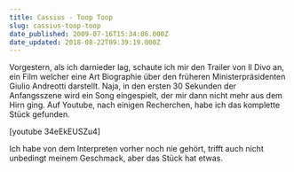 ```yaml
---
title: Cassius - Toop Toop
slug: cassius-toop-toop
date_published: 2009-07-16T15:34:06.000Z
date_updated: 2018-08-22T09:39:19.000Z
---
```


Vorgestern, als ich darnieder lag, schaute ich mir den Trailer von Il Divo an, ein Film welcher eine Art Biographie über den früheren Ministerpräsidenten Giulio Andreotti darstellt. Naja, in den ersten 30 Sekunden der Anfangsszene wird ein Song eingespielt, der mir dann nicht mehr aus dem Hirn ging. Auf Youtube, nach einigen Recherchen, habe ich das komplette Stück gefunden.

[youtube 34eEkEUSZu4]

Ich habe von dem Interpreten vorher noch nie gehört, trifft auch nicht unbedingt meinem Geschmack, aber das Stück hat etwas.
